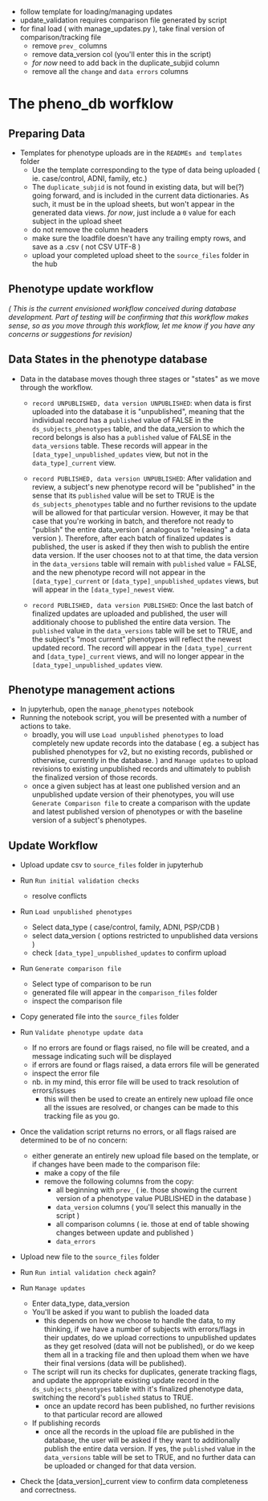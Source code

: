 - follow template for loading/managing updates
- update_validation requires comparison file generated by script
- for final load ( with manage_updates.py ), take final version of comparison/tracking file
    - remove `prev_` columns
    - remove data_version col (you'll enter this in the script)
    - *for now* need to add back in the duplicate_subjid column
    - remove all the `change` and `data errors` columns

# The pheno_db worfklow
## Preparing Data
- Templates for phenotype uploads are in the `READMEs and templates` folder
    - Use the template corresponding to the type of data being uploaded ( ie. case/control, ADNI, family, etc.)
    - The `duplicate_subjid` is not found in existing data, but will be(?) going forward, and is included in the current data dictionaries. As such, it must be in the upload sheets, but won't appear in the generated data views. *for now*, just include a `0` value for each subject in the upload sheet
    - do not remove the column headers
    - make sure the loadfile doesn't have any trailing empty rows, and save as a .csv ( not CSV UTF-8 )
    - upload your completed upload sheet to the `source_files` folder in the hub

## Phenotype update workflow
*( This is the current envisioned workflow conceived during database development. Part of testing will be confirming that this workflow makes sense, so as you move through this workflow, let me know if you have any concerns or suggestions for revision)*
## Data States in the phenotype database
- Data in the database moves though three stages or "states" as we move through the workflow.
    - `record UNPUBLISHED, data version UNPUBLISHED`: when data is first uploaded into the database it is "unpublished", meaning that the individual record has a `published` value of FALSE in the `ds_subjects_phenotypes` table, and the data_version to which the record belongs is also has a `published` value of FALSE in the `data_versions` table.  These records will appear in the `[data_type]_unpublished_updates` view, but not in the `data_type]_current` view.
    
    - `record PUBLISHED, data version UNPUBLISHED`: After validation and review, a subject's new phenotype record will be "published" in the sense that its `published` value will be set to TRUE is the `ds_subjects_phenotypes` table and no further revisions to the update will be allowed for that particular version. However, it may be that case that you're working in batch, and therefore not ready to "publish" the entire data_version ( analogous to "releasing" a data version ).  Therefore, after each batch of finalized updates is published, the user is asked if they then wish to publish the entire data version.  If the user chooses not to at that time, the data version in the `data_versions` table will remain with `published` value = FALSE, and the new phenotype record will not appear in the `[data_type]_current` or `[data_type]_unpublished_updates` views, but will appear in the `[data_type]_newest` view.

    - `record PUBLISHED, data version PUBLISHED`:  Once the last batch of finalized updates are uploaded and published, the user will additionaly choose to published the entire data version.  The `published` value in the `data_versions` table will be set to TRUE, and the subject's "most current" phenotypes will reflect the newest updated record.  The record will appear in the `[data_type]_current` and `[data_type]_current` views, and will no longer appear in the `[data_type]_unpublished_updates` view. 

## Phenotype management actions
- In jupyterhub, open the `manage_phenotypes` notebook
- Running the notebook script, you will be presented with a number of actions to take. 
    - broadly, you will use `Load unpublished phenotypes` to load completely new update records into the database ( eg. a subject has published phenotypes for v2, but no existing records, published or otherwise, currently in the database. ) and `Manage updates` to upload revisions to existing unpublished records and ultimately to publish the finalized version of those records. 
    - once a given subject has at least one published version and an unpublished update version of their phenotypes, you will use `Generate Comparison file` to create a comparison with the update and latest published version of phenotypes or with the baseline version of a subject's phenotypes.  

## Update Workflow
- Upload update csv to `source_files` folder in jupyterhub

- Run `Run initial validation checks`
    - resolve conflicts

- Run `Load unpublished phenotypes`
    - Select data_type ( case/control, family, ADNI, PSP/CDB )
    - select data_version ( options restricted to unpublished data versions )
    - check `[data_type]_unpublished_updates` to confirm upload 

- Run `Generate comparison file`
    - Select type of comparison to be run
    - generated file will appear in the `comparison_files` folder
    - inspect the comparison file 

- Copy generated file into the `source_files` folder 

- Run `Validate phenotype update data`
    - If no errors are found or flags raised, no file will be created, and a message indicating such will be displayed
    - if errors are found or flags raised, a data errors file will be generated
    - inspect the error file
    - nb. in my mind, this error file will be used to track resolution of errors/issues
        - this will then be used to create an entirely new upload file once all the issues are resolved, or changes can be made to this tracking file as you go.

- Once the validation script returns no errors, or all flags raised are determined to be of no concern:
    - either generate an entirely new upload file based on the template, or if changes have been made to the comparison file:
        - make a copy of the file
        - remove the following columns from the copy:
            - all beginning with `prev_` ( ie. those showing the current version of a phenotype value PUBLISHED in the database )
            - `data_version` columns ( you'll select this manually in the script )
            - all comparison columns ( ie. those at end of table showing changes between update and published )
            - `data_errors`
            
- Upload new file to the `source_files` folder 

- Run `Run intial validation check` again? 

- Run `Manage updates`
    - Enter data_type, data_version 
    - You'll be asked if you want to publish the loaded data
        - this depends on how we choose to handle the data, to my thinking, if we have a number of subjects with errors/flags in their updates, do we upload corrections to unpublished updates as they get resolved (data will not be published), or do we keep them all in a tracking file and then upload them when we have their final versions (data will be published). 
    - The script will run its checks for duplicates, generate tracking flags, and update the appropriate existing update record in the `ds_subjects_phenotypes` table with it's finalized phenotype data, switching the record's `published` status to TRUE.
        - once an update record has been published, no further revisions to that particular record are allowed
    - If publishing records
        - once all the records in the upload file are published in the database, the user will be asked if they want to additionally publish the entire data version. If yes, the `published` value in the `data_versions` table will be set to TRUE, and no further data can be uploaded or changed for that data version. 

 - Check the [data_version]_current view to confirm data completeness and correctness.

